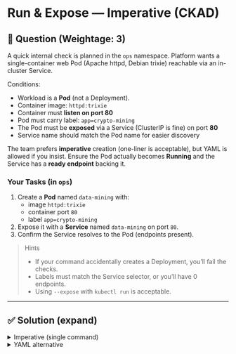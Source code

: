 # Run & Expose — Imperative (CKAD)

## 🔹 Question (Weightage: 3)

A quick internal check is planned in the `ops` namespace. Platform wants a single-container web Pod (Apache httpd, Debian trixie) reachable via an in-cluster Service.

Conditions:
- Workload is a **Pod** (not a Deployment).
- Container image: `httpd:trixie`
- Container must **listen on port 80**
- Pod must carry label: `app=crypto-mining`
- The Pod must be **exposed** via a Service (ClusterIP is fine) on port **80**
- Service name should match the Pod name for easier discovery

The team prefers **imperative** creation (one-liner is acceptable), but YAML is allowed if you insist. Ensure the Pod actually becomes **Running** and the Service has a **ready endpoint** backing it.

### Your Tasks (in `ops`)
1. Create a **Pod** named `data-mining` with:
   - image `httpd:trixie`
   - container port `80`
   - label `app=crypto-mining`
2. Expose it with a **Service** named `data-mining` on port `80`.
3. Confirm the Service resolves to the Pod (endpoints present).

> Hints
> - If your command accidentally creates a Deployment, you’ll fail the checks.
> - Labels must match the Service selector, or you’ll have 0 endpoints.
> - Using `--expose` with `kubectl run` is acceptable.

---

## ✅ Solution (expand)

<details>
<summary>Imperative (single command)</summary>

```bash
kubectl -n ops run data-mining \
  --image=httpd:trixie \
  --port=80 \
  --labels=app=crypto-mining \
  --expose \
  --restart=Never
```bash
</details>

<details> <summary>Imperative (two commands)</summary>
```bash
kubectl -n ops run data-mining \
  --image=httpd:trixie \
  --port=80 \
  --labels=app=crypto-mining \
  --restart=Never
```

```bash
kubectl -n ops expose pod data-mining \
  --port=80 \
  --name=data-mining
```
</details>

<details> <summary>YAML alternative</summary>

```yaml
apiVersion: v1
kind: Pod
metadata:
  name: data-mining
  namespace: ops
  labels:
    app: crypto-mining
spec:
  containers:
  - name: httpd
    image: httpd:trixie
    ports:
    - containerPort: 80
---
apiVersion: v1
kind: Service
metadata:
  name: data-mining
  namespace: ops
spec:
  selector:
    app: crypto-mining
  ports:
  - port: 80
    targetPort: 80
```
</details>
